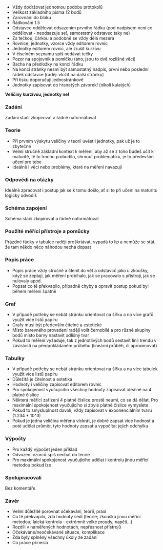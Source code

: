 - Vždy dodržovat jednotnou podobu protokolů
- Velikost základního písma 12 bodů
- Zarovnání do bloku
- Řádkování 1.5
- Odstavce oddělovat odsazením prvního řádku (pod nadpisem není co oddělovat - neodsazuje se!, samostatný odstavec taky ne)
- Za tečkou, čárkou a podobně se vždy dělá mezera
- Rovnice, jednotky, vzorce vždy editorem rovnic
- Jednotky editorem rovnic, ale zrušit kurzívu
- V číselném seznamu spíš nedávat tečky
- Pozor na spojovník a pomlčku (ano, jsou to dvě rozlišné věci)
- Bacha na předložky na konci řádku
- Na konci stránky nesmí být samostatný nadpis, první nebo poslední řádek odstavce (raději vložit na další stránku)
- Při tisku doporučuji jednostránkově
- Jednotky zapisovat do hranatých závorek! (nikoli kulatých)

**Veličiny kurzívou, jednotky ne!**

### Zadání
Zadání stačí zkopírovat a řádně naformátovat

### Teorie
- Při prvním výskytu veličiny v teorii uvést i jednotky, pak už je to zbytečné
- Velmi stručně základní kontext k měření, aby až se z toho budeš učit k maturitě, tě to trochu probudilo, shrnout problematiku, je to především učení pro tebe
- Ideálně i věci nebo problémy, které na měření navazují

### Odpovědi na otázky
Ideálně zpracovat i postup jak se k tomu došlo, ať si to při učení na maturitu logicky odvodíš

### Schéma zapojení
Schéma stačí zkopírovat a řádně naformátovat

### Použité měřící přístroje a pomůcky
Prázdné řádky v tabulce raději proškrtávat, vypadá to líp a nemůže se stát, že tam někdo něco náhodou nechá dopsat

### Popis práce
- Popis práce vždy stručně a členit do vět a odstavců jako u zkoušky, když se zeptají, jak měření probíhalo, jak se pracovalo s přístroji, jak se nulovaly apod.
- Popsat co tě překvapilo, případně chyby a opravit postup pokud byl během měření špatně

### Graf
- V případě potřeby se nebát stránku orientovat na šířku a na více grafů využít více listů papíru
- Grafy musí být především čitelné a estetické
- Místo barevného provedení raději volit černobílé a pro různé skupiny bodů místo barvy nastavit odlišný tvar
- Pokud to měření vyžaduje, tak z jednotlivých bodů sestavit linii trendu v závislosti na předpokládaném průběhu (lineární průběh, či aproximovat)

### Tabulky
- V případě potřeby se nebát stránku orientovat na šířku a na více tabulek využít více listů papíru
- Důležitá je čitelnost a estetika
- Hodnoty i veličiny zapisovat editorem rovnic
- Pro spokojenost vyučujícího všechny hodnoty zapisovat ideálně na 4 platné číslice
- Některá měřící zařízení 4 platné číslice prostě neumí, co se dá dělat. Pro maximální spokojenost vyučujícího si zbylé platné číslice vymyslete
- Pokud to smysluplnost dovolí, vždy zapisovat v exponenciálním tvaru (1.234 * 10^3)
- Pokud je jedna veličina měřená víckrát, je dobré zapsat více hodnost a poté udělat průměr, tyto hodnoty zapsat a vypočítat jejich odchylku

### Výpočty
- Pro každý výpočet jeden příklad
- Odvození vzorců spíš nechat do teorie
- Pro maximální spokojenost vyučujícího udělat i kontrolu jinou měřící metodou pokud lze

### Spolupracovali
Bez komentáře.

### Závěr
- Velmi důležité porovnat očekávání, teorii, praxi
- Co tě překvapilo, zda hodnoty sedí (teorie; zkouška jinou měřící metodou; laická kontrola - extrémně velké proudy, napětí...)
- Rozdíli v naměřených hodnotách, nepřesnost přístrojů
- Očekáváné/neočekávané situace, komplikace
- Zda byly splněny všechny úkoly ze zadání
- Co práce přinesla
